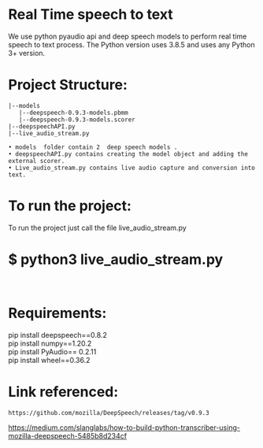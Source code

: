 # Real Time speech to text 

We use python pyaudio api and deep speech models to perform real time speech to text process.
The Python version uses 3.8.5 and uses any Python 3+ version. <br>

# Project Structure:<br>
	|--models
	   |--deepspeech-0.9.3-models.pbmm
	   |--deepspeech-0.9.3-models.scorer
	|--deepspeechAPI.py
	|--live_audio_stream.py

    • models  folder contain 2  deep speech models .  
    • deepspeechAPI.py contains creating the model object and adding the external scorer.
    • Live_audio_stream.py contains live audio capture and conversion into text.

# To run the project:<br>

To run the project just call the file  live_audio_stream.py <br>
	
# $ python3 live_audio_stream.py
<br>

# Requirements:<br>

pip install deepspeech==0.8.2  <br>
pip install numpy==1.20.2  <br>
pip install PyAudio== 0.2.11 <br>
pip install wheel==0.36.2 <br>



# Link referenced: <br>
	https://github.com/mozilla/DeepSpeech/releases/tag/v0.9.3   
https://medium.com/slanglabs/how-to-build-python-transcriber-using-mozilla-deepspeech-5485b8d234cf
